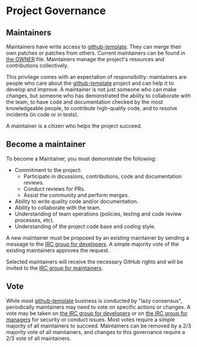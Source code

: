 # Project Governance

## Maintainers

Maintainers have write access to [github-template](https://github.com/WebReadyProjects/github-template). They can merge their own patches or patches from others. Current maintainers can be found in [the OWNER]() file. Maintainers manage the project's resources and contributions collectively.

This privilege comes with an expectation of responsibility: maintainers are people who care about the [github-template](https://github.com/WebReadyProjects/github-template) project and can help it to develop and improve. A maintainer is not just someone who can make changes, but someone who has demonstrated the ability to collaborate with the team, to have code and documentation checked by the most knowledgeable people, to contribute high-quality code, and to resolve incidents (in code or in tests).

A maintainer is a citizen who helps the project succeed.

## Become a maintainer

To become a Maintainer, you must demonstrate the following:

- Commitment to the project:
  - Participate in dicussions, contributions, code and documentation reviews.
  - Conduct reviews for PRs.
  - Assist the community and perform merges.
- Ability to write quality code and/or documentation.
- Ability to collaborate with the team.
- Understanding of team operations (policies, testing and code review processes, etc).
- Understanding of the project code base and coding style.

A new maintainer must be proposed by an existing maintainer by sending a message to the [IRC group for developers](). A simple majority vote of the existing maintainers approves the request.

Selected maintainers will receive the necessary GitHub rights and will be invited to the [IRC group for maintainers]().

## Vote

While most [github-template](https://github.com/WebReadyProjects/github-template) business is conducted by "lazy consensus", periodically maintainers may need to vote on specific actions or changes. A vote may be taken on [the IRC group for developers]() or on [the IRC group for managers]() for security or conduct issues.
Most votes require a simple majority of all maintainers to succeed. Maintainers can be removed by a 2/3 majority vote of all maintainers, and changes to this governance require a 2/3 vote of all maintainers.
